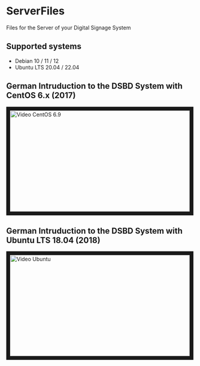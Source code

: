 
# ServerFiles

Files for the Server of your Digital Signage System


## Supported systems

- Debian 10 / 11 / 12
- Ubuntu LTS 20.04 / 22.04

## German Intruduction to the DSBD System with CentOS 6.x (2017)

<a href="https://www.youtube.com/watch?feature=player_embedded&v=zCtXsK4JeT0" target="_blank">
<img src="https://img.youtube.com/vi/zCtXsK4JeT0/0.jpg" alt="Video CentOS 6.9" width="480" height="270" border="10" />
</a>

## German Intruduction to the DSBD System with Ubuntu LTS 18.04 (2018)

<a href="https://www.youtube.com/watch?feature=player_embedded&v=nc1FWjMHr1w" target="_blank">
<img src="https://img.youtube.com/vi/nc1FWjMHr1w/1.jpg" alt="Video Ubuntu" width="480" height="270" border="10" />
</a>
